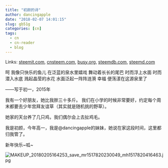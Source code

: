 ```yaml
---
title: "初颜的诗"
author: dancingapple
date: "2018-02-07 14:01:15"
slug: gb51g
categories: [cn]
tags: 
  - cn
  - cn-reader
  - blog
---
```


Links: [steemit.com](https://steemit.com/cn/@dancingapple/gb51g), [cnsteem.com](https://cnsteem.com/cn/@dancingapple/gb51g), [busy.org](https://busy.org/cn/@dancingapple/gb51g), [steemdb.com](https://steemdb.com/cn/@dancingapple/gb51g), [steemd.com](https://steemd.com/cn/@dancingapple/gb51g)

呵
我像只快乐的鱼儿
在泛蓝的泉水里嬉戏
舞动着长长的尾巴
时而浮上水面
时而潜入水底
溅起晶莹的水花
水面泛起一阵阵涟漪
幸福
便荡漾在这源泉里了

——写于初一，2015年

我有一个好朋友，她比我胖三十多斤。
我们在小学的时候非常要好，约定每个周末都要去少年宫拜友谊草（其实就是随机挑的野草）。

她家的天台养了几只鸡，我们偶尔会上去扯鸡毛。

我是初颜，今年高一，我是@dancingapple的妹妹，她说在家这段时间，这里都归我管了。

新年快乐~呱~

![MAKEUP_20180205164253_save_mr1517820230049_mh1517820416463.jpg](https://steemitimages.com/DQmRwu9XqDCxFiMPKB4SzEbXbzFLN8at5p5Cgv2rPopcQ9F/MAKEUP_20180205164253_save_mr1517820230049_mh1517820416463.jpg)
